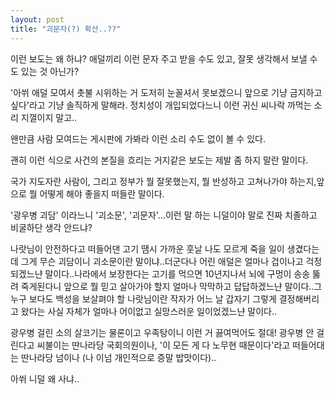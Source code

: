 ```yaml
---
layout: post
title: "괴문자(?) 확산..??"
---
```


이런 보도는 왜 하냐? 애덜끼리 이런 문자 주고 받을 수도 있고, 잘못 생각해서 보낼 수도 있는 것 아닌가?

'아쒸 애덜 모여서 촛불 시위하는 거 도저히 눈꼴셔서 못보겠으니 앞으로 기냥 금지하고 싶다'라고 기냥 솔직하게 말해라. 정치성이 개입되었다느니 이런 귀신 씨나락 까먹는 소리 지껄이지 말고..

왠만큼 사람 모여드는 게시판에 가봐라 이런 소리 수도 없이 볼 수 있다.

괜히 이런 식으로 사건의 본질을 흐리는 거지같은 보도는 제발 좀 하지 말란 말이다.

국가 지도자란 사람이, 그리고 정부가 뭘 잘못했는지, 뭘 반성하고 고쳐나가야 하는지,앞으로 뭘 어떻게 해야 좋을지 떠들란 말이다.

'광우병 괴담' 이라느니 '괴소문', '괴문자'...이런 말 하는 니덜이야 말로 진짜 치졸하고 비굴하단 생각 안드냐?

나랏님이 안전하다고 떠들어댄 고기 땜시 가까운 훗날 나도 모르게 죽을 일이 생겼다는데 그게 무슨 괴담이니 괴소문이란 말이냐..더군다나 어린 애덜은 얼마나 겁이나고 걱정되겠느냔 말이다..나라에서 보장한다는 고기를 먹으면 10년지나서 뇌에 구멍이 송송 뚫려 죽게된다니 앞으로 뭘 믿고 살아가야 할지 얼마나 막막하고 답답하겠느냔 말이다..그 누구 보다도 백성을 보살펴야 할 나랏님이란 작자가 어느 날 갑자기 그렇게 결정해버리고 왔다는 사실 자체가 얼마나 어이없고 실망스러운 일이었겠느냔 말이다..

광우병 걸린 소의 살코기는 물론이고 우족탕이니 이런 거 끓여먹어도 절대! 광우병 안 걸린다고 씨불이는 딴나라당 국회의원이나, '이 모든 게 다 노무현 때문이다'라고 떠들어대는 딴나라당 넘이나 (나 이넘 개인적으로 증말 밥맛이다)..

아쒸 니덜 왜 사냐..


